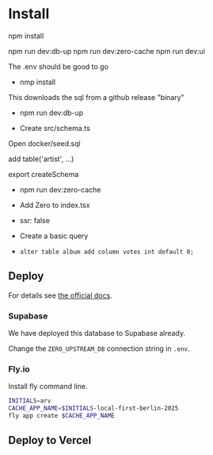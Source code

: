 # Install

npm install

npm run dev:db-up
npm run dev:zero-cache
npm run dev:ui

The .env should be good to go

- nmp install

This downloads the sql from a github release "binary"

- npm run dev:db-up

- Create src/schema.ts

Open docker/seed.sql

add table('artist', ...)

export createSchema

- npm run dev:zero-cache

- Add Zero to index.tsx
- ssr: false

- Create a basic query

- `alter table album add column votes int default 0;`

## Deploy

For details see [the official docs](https://zero.rocicorp.dev/docs/deployment#guide-single-node-on-flyio).

### Supabase

We have deployed this database to Supabase already.

Change the `ZERO_UPSTREAM_DB` connection string in `.env`.

### Fly.io

Install fly command line.

```sh
INITIALS=arv
CACHE_APP_NAME=$INITIALS-local-first-berlin-2025
fly app create $CACHE_APP_NAME
```

## Deploy to Vercel
